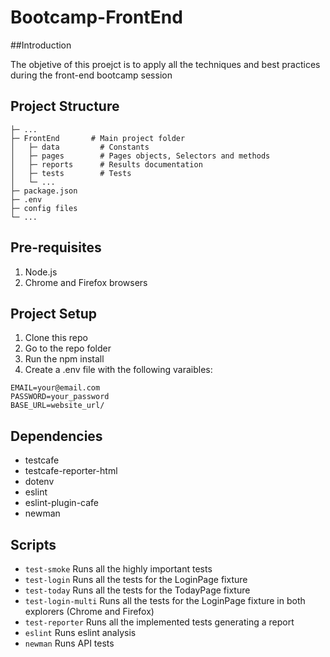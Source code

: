 # Bootcamp-FrontEnd

##Introduction 

The objetive of this proejct is to apply all the techniques and best practices during the front-end bootcamp session

## Project Structure
```
├─ ...
├─ FrontEnd       # Main project folder
│   ├─ data         # Constants
│   ├─ pages        # Pages objects, Selectors and methods
│   ├─ reports      # Results documentation
│   ├─ tests        # Tests
│   └─ ...
├─ package.json
├─ .env
├─ config files
└─ ...
```
## Pre-requisites
1. Node.js
2. Chrome and Firefox browsers

## Project Setup
1. Clone this repo
2. Go to the repo folder
3. Run the npm install
4. Create a .env file with the following varaibles:
```
EMAIL=your@email.com
PASSWORD=your_password
BASE_URL=website_url/
```
## Dependencies
* testcafe
* testcafe-reporter-html
* dotenv
* eslint
* eslint-plugin-cafe
* newman

## Scripts

* `test-smoke` Runs all the highly important tests
* `test-login` Runs all the tests for the LoginPage fixture
* `test-today` Runs all the tests for the TodayPage fixture
* `test-login-multi` Runs all the tests for the LoginPage fixture in both explorers (Chrome and Firefox)
* `test-reporter` Runs all the implemented tests generating a report
* `eslint` Runs eslint analysis
* `newman` Runs API tests
 
